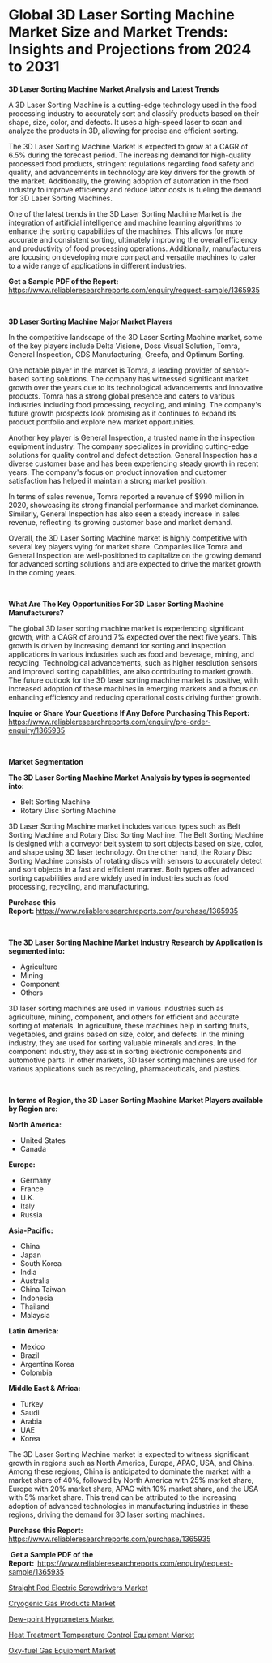 <p><h1>Global 3D Laser Sorting Machine Market Size and Market Trends: Insights and Projections from 2024 to 2031</h1></p><p><strong>3D Laser Sorting Machine Market Analysis and Latest Trends</strong></p>
<p><p>A 3D Laser Sorting Machine is a cutting-edge technology used in the food processing industry to accurately sort and classify products based on their shape, size, color, and defects. It uses a high-speed laser to scan and analyze the products in 3D, allowing for precise and efficient sorting.</p><p>The 3D Laser Sorting Machine Market is expected to grow at a CAGR of 6.5% during the forecast period. The increasing demand for high-quality processed food products, stringent regulations regarding food safety and quality, and advancements in technology are key drivers for the growth of the market. Additionally, the growing adoption of automation in the food industry to improve efficiency and reduce labor costs is fueling the demand for 3D Laser Sorting Machines.</p><p>One of the latest trends in the 3D Laser Sorting Machine Market is the integration of artificial intelligence and machine learning algorithms to enhance the sorting capabilities of the machines. This allows for more accurate and consistent sorting, ultimately improving the overall efficiency and productivity of food processing operations. Additionally, manufacturers are focusing on developing more compact and versatile machines to cater to a wide range of applications in different industries.</p></p>
<p><strong>Get a Sample PDF of the Report:&nbsp;</strong> <a href="https://www.reliableresearchreports.com/enquiry/request-sample/1365935">https://www.reliableresearchreports.com/enquiry/request-sample/1365935</a></p>
<p>&nbsp;</p>
<p><strong>3D Laser Sorting Machine Major Market Players</strong></p>
<p><p>In the competitive landscape of the 3D Laser Sorting Machine market, some of the key players include Delta Visione, Doss Visual Solution, Tomra, General Inspection, CDS Manufacturing, Greefa, and Optimum Sorting. </p><p>One notable player in the market is Tomra, a leading provider of sensor-based sorting solutions. The company has witnessed significant market growth over the years due to its technological advancements and innovative products. Tomra has a strong global presence and caters to various industries including food processing, recycling, and mining. The company's future growth prospects look promising as it continues to expand its product portfolio and explore new market opportunities.</p><p>Another key player is General Inspection, a trusted name in the inspection equipment industry. The company specializes in providing cutting-edge solutions for quality control and defect detection. General Inspection has a diverse customer base and has been experiencing steady growth in recent years. The company's focus on product innovation and customer satisfaction has helped it maintain a strong market position.</p><p>In terms of sales revenue, Tomra reported a revenue of $990 million in 2020, showcasing its strong financial performance and market dominance. Similarly, General Inspection has also seen a steady increase in sales revenue, reflecting its growing customer base and market demand.</p><p>Overall, the 3D Laser Sorting Machine market is highly competitive with several key players vying for market share. Companies like Tomra and General Inspection are well-positioned to capitalize on the growing demand for advanced sorting solutions and are expected to drive the market growth in the coming years.</p></p>
<p>&nbsp;</p>
<p><strong>What Are The Key Opportunities For 3D Laser Sorting Machine Manufacturers?</strong></p>
<p><p>The global 3D laser sorting machine market is experiencing significant growth, with a CAGR of around 7% expected over the next five years. This growth is driven by increasing demand for sorting and inspection applications in various industries such as food and beverage, mining, and recycling. Technological advancements, such as higher resolution sensors and improved sorting capabilities, are also contributing to market growth. The future outlook for the 3D laser sorting machine market is positive, with increased adoption of these machines in emerging markets and a focus on enhancing efficiency and reducing operational costs driving further growth.</p></p>
<p><strong>Inquire or Share Your Questions If Any Before Purchasing This Report:</strong> <a href="https://www.reliableresearchreports.com/enquiry/pre-order-enquiry/1365935">https://www.reliableresearchreports.com/enquiry/pre-order-enquiry/1365935</a></p>
<p>&nbsp;</p>
<p><strong>Market Segmentation</strong></p>
<p><strong>The 3D Laser Sorting Machine Market Analysis by types is segmented into:</strong></p>
<p><ul><li>Belt Sorting Machine</li><li>Rotary Disc Sorting Machine</li></ul></p>
<p><p>3D Laser Sorting Machine market includes various types such as Belt Sorting Machine and Rotary Disc Sorting Machine. The Belt Sorting Machine is designed with a conveyor belt system to sort objects based on size, color, and shape using 3D laser technology. On the other hand, the Rotary Disc Sorting Machine consists of rotating discs with sensors to accurately detect and sort objects in a fast and efficient manner. Both types offer advanced sorting capabilities and are widely used in industries such as food processing, recycling, and manufacturing.</p></p>
<p><strong>Purchase this Report:&nbsp;</strong><a href="https://www.reliableresearchreports.com/purchase/1365935">https://www.reliableresearchreports.com/purchase/1365935</a></p>
<p>&nbsp;</p>
<p><strong>The 3D Laser Sorting Machine Market Industry Research by Application is segmented into:</strong></p>
<p><ul><li>Agriculture</li><li>Mining</li><li>Component</li><li>Others</li></ul></p>
<p><p>3D laser sorting machines are used in various industries such as agriculture, mining, component, and others for efficient and accurate sorting of materials. In agriculture, these machines help in sorting fruits, vegetables, and grains based on size, color, and defects. In the mining industry, they are used for sorting valuable minerals and ores. In the component industry, they assist in sorting electronic components and automotive parts. In other markets, 3D laser sorting machines are used for various applications such as recycling, pharmaceuticals, and plastics.</p></p>
<p>&nbsp;</p>
<p><strong>In terms of Region, the 3D Laser Sorting Machine Market Players available by Region are:</strong></p>
<p>
    <p> <strong> North America: </strong>
        <ul>
            <li>United States</li>
            <li>Canada</li>
        </ul>
        </p> 
    <p> <strong> Europe: </strong>
        <ul>
            <li>Germany</li>
            <li>France</li>
            <li>U.K.</li>
            <li>Italy</li>
            <li>Russia</li>
        </ul>
        </p> 
    <p> <strong> Asia-Pacific: </strong>
        <ul>
            <li>China</li>
            <li>Japan</li>
            <li>South Korea</li>
            <li>India</li>
            <li>Australia</li>
            <li>China Taiwan</li>
            <li>Indonesia</li>
            <li>Thailand</li>
            <li>Malaysia</li>
        </ul>
        </p> 
    <p> <strong> Latin America: </strong>
        <ul>
            <li>Mexico</li>
            <li>Brazil</li>
            <li>Argentina Korea</li>
            <li>Colombia</li>
        </ul>
        </p> 
    <p> <strong> Middle East & Africa: </strong>
        <ul>
            <li>Turkey</li>
            <li>Saudi</li>
            <li>Arabia</li>
            <li>UAE</li>
            <li>Korea</li>
        </ul>
    </p>
    </p>
<p><p>The 3D Laser Sorting Machine market is expected to witness significant growth in regions such as North America, Europe, APAC, USA, and China. Among these regions, China is anticipated to dominate the market with a market share of 40%, followed by North America with 25% market share, Europe with 20% market share, APAC with 10% market share, and the USA with 5% market share. This trend can be attributed to the increasing adoption of advanced technologies in manufacturing industries in these regions, driving the demand for 3D laser sorting machines.</p></p>
<p><strong>Purchase this Report: </strong><a href="https://www.reliableresearchreports.com/purchase/1365935">https://www.reliableresearchreports.com/purchase/1365935</a></p>
<p>&nbsp;<strong>Get a Sample PDF of the Report:&nbsp;&nbsp;</strong><a href="https://www.reliableresearchreports.com/enquiry/request-sample/1365935">https://www.reliableresearchreports.com/enquiry/request-sample/1365935</a></p>
<p><strong></strong></p>
<p><p><a href="https://medium.com/@seanhunt765/straight-rod-electric-screwdrivers-market-furnishes-information-on-market-share-market-trends-and-73b5a34943f3">Straight Rod Electric Screwdrivers Market</a></p><p><a href="https://medium.com/@seanhunt765/cryogenic-gas-products-market-report-reveals-the-latest-trends-and-growth-opportunities-of-this-4bff939d2cf1">Cryogenic Gas Products Market</a></p><p><a href="https://medium.com/@deirdredavies67/dew-point-hygrometers-market-comprehensive-assessment-by-type-application-and-geography-942008dd50d0">Dew-point Hygrometers Market</a></p><p><a href="https://medium.com/@deirdredavies67/heat-treatment-temperature-control-equipment-market-size-and-market-trends-complete-industry-b804e082472b">Heat Treatment Temperature Control Equipment Market</a></p><p><a href="https://medium.com/@seanhunt765/oxy-fuel-gas-equipment-market-trends-and-market-analysis-forecasted-for-period-2024-2031-c26cc48e3e91">Oxy-fuel Gas Equipment Market</a></p></p>